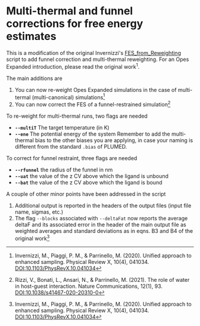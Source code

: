 # Multi-thermal and funnel corrections for free energy estimates
This is a modification of the original Invernizzi's [FES_from_Reweighting](https://github.com/invemichele/opes/blob/master/postprocessing/FES_from_Reweighting.py) script to add funnel correction and multi-thermal reweighting. For an Opes Expanded introduction, please read the original work<sup>1</sup>.

The main additions are
1. You can now re-weight Opes Expanded simulations in the case of multi-termal (multi-canonical) simulations[^1]
2. You can now correct the FES of a funnel-restrained simulation[^2]

To re-weight for multi-thermal runs, two flags are needed
* **`--multiT`** The target temperature (in K)
* **`--ene`** The potential energy of the system
Remember to add the multi-thermal bias to the other biases you are applying, in case your naming is different from the standard `.bias` of PLUMED.

To correct for funnel restraint, three flags are needed
* **`--rfunnel`** the radius of the funnel in nm
* **`--uat`** the value of the z CV above which the ligand is unbound
* **`--bat`** the value of the z CV above which the ligand is bound

A couple of other minor points have been addressed in the script
1. Additional output is reported in the headers of the output files (input file name, sigmas, etc.)
2. The flag `--blocks` associated with `--deltaFat` now reports the average deltaF and its associated error in the header of the main output file as weighted averages and standard deviations as in eqns. B3 and B4 of the original work[^1]

[^1]: Invernizzi, M., Piaggi, P. M., & Parrinello, M. (2020). Unified approach to enhanced sampling. Physical Review X, 10(4), 041034. [DOI:10.1103/PhysRevX.10.041034](https://journals.aps.org/prx/abstract/10.1103/PhysRevX.10.041034)

[^2]: Rizzi, V., Bonati, L., Ansari, N., & Parrinello, M. (2021). The role of water in host-guest interaction. Nature Communications, 12(1), 93. [DOI:10.1038/s41467-020-20310-0](https://www.nature.com/articles/s41467-020-20310-0)
